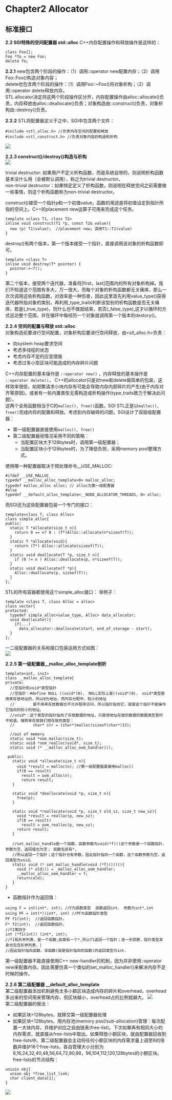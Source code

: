 # Chapter2 Allocator
## 标准接口

**2.2 SGI特殊的空间配置器 std::alloc**
C++内存配置操作和释放操作是这样的：
```
class Foo{};
Foo *fo = new Foo;
delete fo;
```
**2.2.1**
new包含两个阶段的操作：（1）调用::operator new配置内存；（2）调用Foo::Foo()构造对象内容；  
delete也包含两个阶段的操作：（1）调用Foo::~Foo()将对象析构；（2）调用::operator delete释放内存。  
STL allocator决定将这两个阶段操作区分开，内存配置操作由alloc::allocate()负责，内存释放由alloc::deallocate()负责；对象构造由::construct()负责，对象析构由::destroy()负责。 

**2.2.2**
STL将配置器定义于<memory>之中，SGI<memory>中包含两个文件：
  ```
  #include <stl_alloc.h> //负责内存空间的配置和释放
  #include <stl_construct.h> //负责对象内容的构造和析构
  ```
  ![](https://github.com/AntonyChan818/STL/blob/master/image/img2_1.png)

**2.2.3 construct()/destroy()构造与析构**  
![](https://github.com/AntonyChan818/STL/blob/master/image/img2_2.png)  

trivial destructor: 如果用户不定义析构函数，而是系统自带的，则说明析构函数基本没什么用（会被默认调用），称之为trivial destructor。  
non-trivial destructor：如果特定定义了析构函数，则说明在释放空间之前需要做一些事情，则这个析构函数称为non-trivial destructor。  

construct()接受一个指针p和一个初值value，函数的用途是将初值设定到指针所指的空间上。C++的placement new运算子可用来完成这个任务。  
```
template <class T1, class T2>
inline void construct(T1 *p, const T2& value){
  new (p) T1(value);  //placement new; 调用T1::T1(value)
}
```  

destroy()有两个版本，第一个版本接受一个指针，直接调用该对象的析构函数即可。
```
template <class T>
inline void destroy(T* pointer) {
  pointer->~T();
}
```

第二个版本，接受两个迭代器，准备将[first，last]范围内的所有对象析构掉。我们不知道这个范围有多大，万一很大，而每个对象的析构函数都无关痛痒，那么一次次调用这些析构函数，对效率是一种伤害，因此这里首先利用value_type()获得迭代器所指对象的类别，再利用_type_traits<T>判断该型别的析构函数是否无关痛痒，若是(_true_type)，则什么也不做就结束，若否(_false_type),这才以循环的方式巡访整个范围，并在循环中每经历一个对象就调用第一个版本的destory()。
  
**2.2.4 空间的配置与释放 std::alloc**  
对象构造前要进行空间配置，对象析构后要进行空间释放，由<stl_alloc.h>负责：  
- 向system heap要求空间
- 考虑多线程的状态
- 考虑内存不足的应变措施
- 考虑过多小型区块可能造成的内存碎片问题  

C++内存配置的基本操作是 ```::operator new()``` ，内存释放的基本操作是 ```::operator delete()```， C++的allocator只是对new和delete做简单的包装，这样效率很低，如频繁请求小块内存有可能会导致内存内部碎片的产生(由于内存对齐等原因)。或者有一些内置类型无需构造或析构操作(type_traits致力于解决此问题）。  
这两个全局函数相当于C的```malloc(), free()```函数。SGI STL正是以```malloc(), free()```完成内存的配置和释放。考虑到内存破碎的问题，SGI设计了双层级配置器：
- 第一级配置器直接使用```malloc(), free()```
- 第二级配置器视情况采用不同的策略：
  - 当配置区块大于128bytes时，调用第一级配置器；
  - 当配置区块小于128bytes时，为了降低负担，采用memory pool整理方式。  

使用哪一种配置器取决于预处理命令__USE_MALLOC:
```
#ifdef __USE_MALLOC
typedef __malloc_alloc_template<0> malloc_alloc;
typedef malloc_alloc alloc; // alloc为第一级配置器
#else
typedef __default_alloc_template<__NODE_ALLOCATOR_THREADS, 0> alloc;
```  
而SGI还为这些配置器包装一个专门的接口：  
```
template<class T, class Alloc>
class simple_alloc{
public:
  static T *allocate(size_t n){
    return 0 == n? 0 : (T*)Alloc::allocate(n*sizeof(T));
  }
  static T *allocate(void){
    return (T*) Alloc::allocate(sizeof(T));
  }
  static void deallocate(T *p, size_t n){
    if (0 != n ) Alloc::deallocate(p, n*sizeof(T));
  }
  static void deallocate(T *p){
    Alloc::deallocate(p, sizeof(T));
  }
};
```  
STL的所有容器都使用这个simple_alloc接口：
举例子：
```
template <class T, class Alloc = alloc>
class vector{
protected:
  typedef simple_alloc<value_type, Alloc> data_allocator;
  void deallocate(){
    if(...)
      data_allocator::deallocate(start, end_of_storage - start);
  }
};
```  

一二级配置器的关系和接口包装运用方式如图：  
![](https://github.com/AntonyChan818/STL/blob/master/image/img2_3.png)  

**2.2.5 第一级配置器__malloc_alloc_template剖析**  
```
template<int, inst>
class __malloc_alloc_template{
private:
  //空指针和void*类型指针
  //空指针：#define NULL ((void*)0)， NULL实际上是((void*)0)， void*类型是用来存放地址的，所以0为地址，而内存分配中，较小的地址
  //        是不用来存放数据也不允许程序访问，所以指针指向它，就是这个指针不能操作它指向的较小的地址。
  //void*：这个类型的指针指向了存放数据的地址，只是改地址存放的数据的数据类型暂时不知道。强转来存放我们想存放的类型：
  //        char* str = (char*)malloc(sizeof(char*)13);
  
  //out of memory
  static void *oom_malloc(size_t); 
  static void *oom_realloc(void*, size_t);
  static void (* __malloc_alloc_oom_handler)();
  
 public:
   static void *allocate(size_t n){
     void *result = malloc(n); //第一级配置器直接用malloc()
     if(0 == result)
       result = oom_alloc(n);
       return result;
   }
   
   static void *deallocate(void *p, size_t n){
     free(p);
   }
   
   static void *reallocate(void *p, size_t old_sz, size_t new_sz){
     void *result = realloc(p, new_sz);
     if(0 == result)
       result = oom_realloc(p, new_sz);
     return result;
   }
   
   //set_malloc_handle是一个函数，函数参数为void(*f)()这个参数是一个函数指针，参数为空，返回值也为空； 函数名前有*,
   //所以返回一个指针；这个指针也有参数，因此指针指向一个函数，这个函数参数为空，返回类型为void。
   static void (* set_malloc_handle(void (*f)()))(){
     void (* old)() = _malloc_alloc_oom_handler;
     __malloc_alloc_oom_handler = f;
     return(old);
   }
}

```  
- 函数指针作为返回值：
```
using F = int(int*, int); //F为函数类型  函数返回int， 参数为int*,int
using PF = int(*)(int*, int) //PF为函数指针类型
PF f1(int);  //返回函数指针。
F* f2(int);  //返回函数指针。
//f1等同于 
int (*f1(int)) (int*, int);
//f1有形参列表，是一个函数;前面有一个*,所以f1返回一个指针；进一步观察，指针类型本身也包含形参列表，|
//因此指针指向函数，该函数(就是指针指向的函数)的返回类型为int.
```  
第一级配置器不能直接使用C++ new-handler的机制，因为并非使用::operator new来配置内存。因此需要仿真一个类似的set_malloc_handler()来解决内存不足时候的操作。  

**2.2.6 第二级配置器 __default_alloc_template**  
第二级配置器添加机制避免太多小额区块造成内存的碎片和overhead，overhead多出来的空间用来管理内存，但区块越小，overhead占的比例就越大。
![](https://github.com/AntonyChan818/STL/blob/master/image/img_2.2.6.png)  
第二级配置器的做法：  
- 如果区块>128bytes，就移交第一级配置器处理  
- 如果区块<128bytes，用内存池(memory pool/sub-allocation)管理：每次配置一大块内存，并维护对应之自由链表(free-list)。下次如果再有相同大小的内存需求，就直接从free-lists中取出。如果释放小额区块，就由配置器回收到free-lists中。第二级配置器会主动将任何小额区块的内存需求量上调至8的倍数并维护16个free-lists，各自管理大小分别为8,16,24,32,40,48,56,64,72,80,88，96,104,112,120,128bytes的小额区块。  
free-lists的节点结构：  
```
unioin obj{
  union obj *free_list_link;
  char client_data[1];
}
```  
![](https://github.com/AntonyChan818/STL/blob/master/image/img_2.2.6_2.png)  


